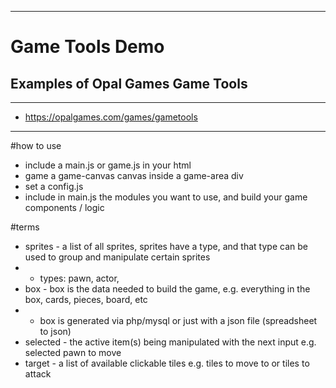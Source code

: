 ------------------------------------------------------------
# Game Tools Demo
## Examples of Opal Games Game Tools
------------------------------------------------------------
* https://opalgames.com/games/gametools
------------------------------------------------------------

#how to use
* include a main.js or game.js in your html
* game a game-canvas canvas inside a game-area div
* set a config.js
* include in main.js the modules you want to use, and build your game components / logic

#terms
* sprites - a list of all sprites, sprites have a type, and that type can be used to group and manipulate certain sprites
* * types: pawn, actor,
* box - box is the data needed to build the game, e.g. everything in the box, cards, pieces, board, etc
* * box is generated via php/mysql or just with a json file (spreadsheet to json)
* selected - the active item(s) being manipulated with the next input e.g. selected pawn to move
* target - a list of available clickable tiles e.g. tiles to move to or tiles to attack
